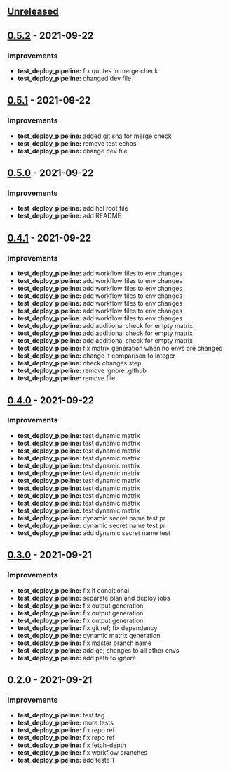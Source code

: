 <a name="unreleased"></a>
## [Unreleased]


<a name="0.5.2"></a>
## [0.5.2] - 2021-09-22
### Improvements
- **test_deploy_pipeline:**  fix quotes in merge check
- **test_deploy_pipeline:**  changed dev file


<a name="0.5.1"></a>
## [0.5.1] - 2021-09-22
### Improvements
- **test_deploy_pipeline:**  added git sha for merge check
- **test_deploy_pipeline:**  remove test echos
- **test_deploy_pipeline:**  change dev file


<a name="0.5.0"></a>
## [0.5.0] - 2021-09-22
### Improvements
- **test_deploy_pipeline:**  add hcl root file
- **test_deploy_pipeline:**  add README


<a name="0.4.1"></a>
## [0.4.1] - 2021-09-22
### Improvements
- **test_deploy_pipeline:**  add workflow files to env changes
- **test_deploy_pipeline:**  add workflow files to env changes
- **test_deploy_pipeline:**  add workflow files to env changes
- **test_deploy_pipeline:**  add workflow files to env changes
- **test_deploy_pipeline:**  add workflow files to env changes
- **test_deploy_pipeline:**  add workflow files to env changes
- **test_deploy_pipeline:**  add workflow files to env changes
- **test_deploy_pipeline:**  add additional check for empty matrix
- **test_deploy_pipeline:**  add additional check for empty matrix
- **test_deploy_pipeline:**  add additional check for empty matrix
- **test_deploy_pipeline:**  fix matrix generation when no envs are changed
- **test_deploy_pipeline:**  change if comparison to integer
- **test_deploy_pipeline:**  check changes step
- **test_deploy_pipeline:**  remove ignore .github
- **test_deploy_pipeline:**  remove file


<a name="0.4.0"></a>
## [0.4.0] - 2021-09-22
### Improvements
- **test_deploy_pipeline:**  test dynamic matrix
- **test_deploy_pipeline:**  test dynamic matrix
- **test_deploy_pipeline:**  test dynamic matrix
- **test_deploy_pipeline:**  test dynamic matrix
- **test_deploy_pipeline:**  test dynamic matrix
- **test_deploy_pipeline:**  test dynamic matrix
- **test_deploy_pipeline:**  test dynamic matrix
- **test_deploy_pipeline:**  test dynamic matrix
- **test_deploy_pipeline:**  test dynamic matrix
- **test_deploy_pipeline:**  test dynamic matrix
- **test_deploy_pipeline:**  test dynamic matrix
- **test_deploy_pipeline:**  dynamic secret name test pr
- **test_deploy_pipeline:**  dynamic secret name test pr
- **test_deploy_pipeline:**  add dynamic secret name test


<a name="0.3.0"></a>
## [0.3.0] - 2021-09-21
### Improvements
- **test_deploy_pipeline:**  fix if conditional
- **test_deploy_pipeline:**  separate plan and deploy jobs
- **test_deploy_pipeline:**  fix output generation
- **test_deploy_pipeline:**  fix output generation
- **test_deploy_pipeline:**  fix output generation
- **test_deploy_pipeline:**  fix git ref; fix dependency
- **test_deploy_pipeline:**  dynamic matrix generation
- **test_deploy_pipeline:**  fix master branch name
- **test_deploy_pipeline:**  add qa; changes to all other envs
- **test_deploy_pipeline:**  add path to ignore


<a name="0.2.0"></a>
## 0.2.0 - 2021-09-21
### Improvements
- **test_deploy_pipeline:**  test tag
- **test_deploy_pipeline:**  more tests
- **test_deploy_pipeline:**  fix repo ref
- **test_deploy_pipeline:**  fix repo ref
- **test_deploy_pipeline:**  fix fetch-depth
- **test_deploy_pipeline:**  fix workflow branches
- **test_deploy_pipeline:**  add teste 1


[Unreleased]: https://github.com/nosportugal/mpro-terragrunt-gcp-live/compare/0.5.2...HEAD
[0.5.2]: https://github.com/nosportugal/mpro-terragrunt-gcp-live/compare/0.5.1...0.5.2
[0.5.1]: https://github.com/nosportugal/mpro-terragrunt-gcp-live/compare/0.5.0...0.5.1
[0.5.0]: https://github.com/nosportugal/mpro-terragrunt-gcp-live/compare/0.4.1...0.5.0
[0.4.1]: https://github.com/nosportugal/mpro-terragrunt-gcp-live/compare/0.4.0...0.4.1
[0.4.0]: https://github.com/nosportugal/mpro-terragrunt-gcp-live/compare/0.3.0...0.4.0
[0.3.0]: https://github.com/nosportugal/mpro-terragrunt-gcp-live/compare/0.2.0...0.3.0
